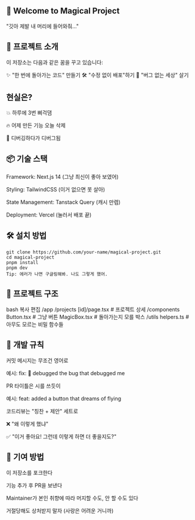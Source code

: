 ## 🦄 Welcome to Magical Project

"깃아 제발 내 머리에 들어와줘..."

## 🚀 프로젝트 소개

이 저장소는 다음과 같은 꿈을 꾸고 있습니다:

✨ "한 번에 돌아가는 코드" 만들기
🛠 "수정 없이 배포"하기
🥹 "버그 없는 세상" 살기

## 현실은?

💥 하루에 3번 삐걱댐

🔥 어제 만든 기능 오늘 삭제

🫠 디버깅하다가 디버그됨

## 📦 기술 스택

Framework: Next.js 14 (그냥 최신이 좋아 보였어)

Styling: TailwindCSS (이거 없으면 못 살아)

State Management: Tanstack Query (캐시 만렙)

Deployment: Vercel (눌러서 배포 끝)

## 🛠 설치 방법

```
git clone https://github.com/your-name/magical-project.git
cd magical-project
pnpm install
pnpm dev
Tip: 에러가 나면 구글링해봐. 나도 그렇게 했어.
```

## 🤯 프로젝트 구조

bash
복사
편집
/app
/projects
[id]/page.tsx # 프로젝트 상세
/components
Button.tsx # 그냥 버튼
MagicBox.tsx # 돌아가는지 모를 박스
/utils
helpers.ts # 아무도 모르는 비밀 함수들

## 📝 개발 규칙

커밋 메시지는 무조건 영어로

예시: fix: 🐛 debugged the bug that debugged me

PR 타이틀은 시를 쓰듯이

예시: feat: added a button that dreams of flying

코드리뷰는 "칭찬 + 제안" 세트로

❌ "왜 이렇게 했냐"

✅ "이거 좋아요! 그런데 이렇게 하면 더 좋을지도?"

## 🙏 기여 방법

이 저장소를 포크한다

기능 추가 후 PR을 보낸다

Maintainer가 본인 취향에 따라 머지할 수도, 안 할 수도 있다

거절당해도 상처받지 말자 (사랑은 어려운 거니까)
